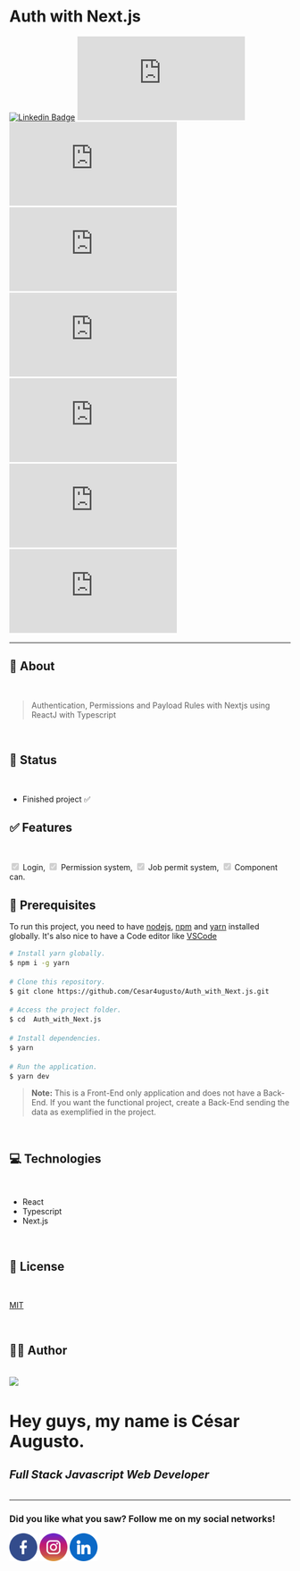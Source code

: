 # Auth with Next.js

[![Linkedin Badge](https://img.shields.io/badge/-LinkedIn-blue?style=flat-square&logo=Linkedin&logoColor=white&linkhttps://www.linkedin.com/in/c%C3%A9sar-augusto-aa8143160//)](https://www.linkedin.com/in/c%C3%A9sar-augusto-aa8143160//)
![GitHub](https://img.shields.io/github/license/Cesar4ugusto/Auth_with_Next.js?style=flat-square)
![GitHub issues](https://img.shields.io/github/issues/Cesar4ugusto/Auth_with_Next.js?style=flat-square)
![GitHub pull requests](https://img.shields.io/github/issues-pr/Cesar4ugusto/Auth_with_Next.js?style=flat-square)
![GitHub top language](https://img.shields.io/github/languages/top/Cesar4ugusto/Auth_with_Next.js)
![GitHub repo size](https://img.shields.io/github/repo-size/Cesar4ugusto/Auth_with_Next.js?style=flat-square)
![GitHub last commit](https://img.shields.io/github/last-commit/Cesar4ugusto/Auth_with_Next.js?style=flat-square)
![GitHub contributors](https://img.shields.io/github/contributors/Cesar4ugusto/Auth_with_Next.js?style=flat-square)

---

## 💬 About

</br>

> Authentication, Permissions and Payload Rules with Nextjs using ReactJ with Typescript

</br>

## 🚧 Status

</br>

-   Finished project ✅

## ✅ Features

</br>

<input type="checkbox" disabled checked> Login,
<input type="checkbox" disabled checked> Permission system,
<input type="checkbox" disabled checked> Job permit system,
<input type="checkbox" disabled checked> Component can.

## 🚧 Prerequisites

To run this project, you need to have [nodejs](https://nodejs.org/en/ "Nodejs: https://nodejs.org/en/"), [npm](https://www.npmjs.com/ "NPM: https://www.npmjs.com/") and [yarn](https://code.visualstudio.com/ "Yarn: https://code.visualstudio.com/") installed globally.
It's also nice to have a Code editor like [VSCode](https://code.visualstudio.com/ "VSCode: https://code.visualstudio.com/")

```bash
# Install yarn globally.
$ npm i -g yarn

# Clone this repository.
$ git clone https://github.com/Cesar4ugusto/Auth_with_Next.js.git

# Access the project folder.
$ cd  Auth_with_Next.js

# Install dependencies.
$ yarn

# Run the application.
$ yarn dev

```

> **Note:** This is a Front-End only application and does not have a Back-End. If you want the functional project, create a Back-End sending the data as exemplified in the project.

</br>

## 💻 Technologies

</br>

-   React
-   Typescript
-   Next.js

</br>

## 🔐 License

</br>

[MIT](./LICENSE)

</br>

## 🙋‍♂️ Author

</BR>

<img width="200px" border-radius="50" src="https://avatars.githubusercontent.com/u/67242974?v=4" />
<h3 style="font-size: 30px">Hey guys, my name is César Augusto.</h3>
<h5 style="font-size: 20px">Full Stack Javascript Web Developer</h5>

---

<h3 style="font-size: 16px">Did you like what you saw? Follow me on my social networks!</h3>

<a href="https://www.facebook.com/profile.php?id=100036276844486"><img alt="facebook" height="50" width="50" background-color="white" width="40" src="src/assets/facebook.png"></a> <a href="https://www.instagram.com/ces4r4ugusto_ofc/?hl=pt-br"><img alt="instagram" height="50" width="50" background-color="white" width="40" src="src/assets/instagram.png"></a> <a href="https://www.linkedin.com/in/césar-augusto-aa8143160/"><img alt="linkedin" height="50" width="50" background-color="white" width="40" src="src/assets/linkedin.png"></a>
